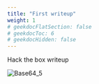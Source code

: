 ```yaml
---
title: "First writeup"
weight: 1
# geekdocFlatSection: false
# geekdocToc: 6
# geekdocHidden: false
---
```


Hack the box writeup

![Base64_5](/media/more-menu.png)
